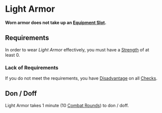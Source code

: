 # Light Armor

**Worn armor does not take up an [Equipment Slot](../Equipment%20Slot.md).**

## Requirements

In order to wear *Light Armor* effectively, you must have a [Strength](../../Player%20Characters/The%20Ability%20Scores/Strength.md) of at least 0.

### Lack of Requirements

If you do not meet the requirements, you have [Disadvantage](../../Game%20Procedures/Die%20Rolling%20Mechanics/Disadvantage.md) on all [Checks](../../Game%20Procedures/Core%20Procedures/Check.md).

## Don / Doff

Light Armor takes 1 minute (10 [Combat Rounds](../../Game%20Procedures/Core%20Procedures/Round.md#Combat%20Round)) to don / doff.
